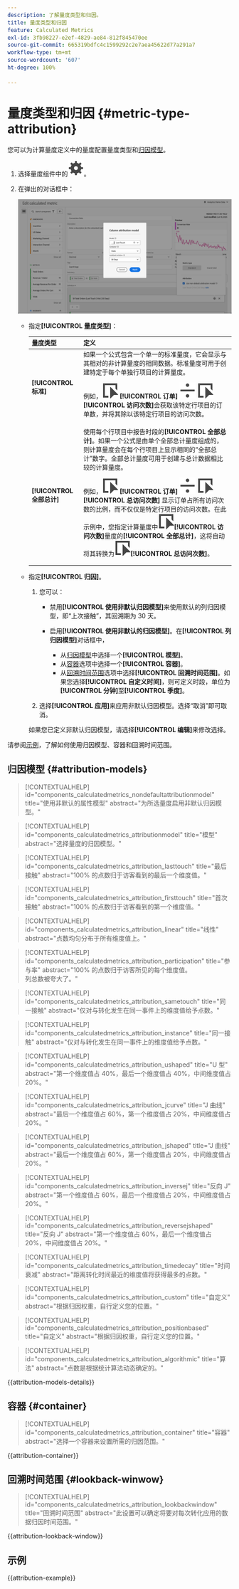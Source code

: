 ```yaml
---
description: 了解量度类型和归因。
title: 量度类型和归因
feature: Calculated Metrics
exl-id: 3fb98227-e2ef-4829-ae84-812f845470ee
source-git-commit: 665319bdfc4c1599292c2e7aea45622d77a291a7
workflow-type: tm+mt
source-wordcount: '607'
ht-degree: 100%

---
```


# 量度类型和归因 {#metric-type-attribution}

您可以为计算量度定义中的量度配置量度类型和[归因模型](#attribution-models)。

1. 选择量度组件中的![设置](/help/assets/icons/Setting.svg)。
1. 在弹出的对话框中：

   ![量度类型和归因](assets/cm-type-alloc.png)

   * 指定&#x200B;**[!UICONTROL 量度类型]**：

     | 量度类型 | 定义 |
     |---|---|
     | **[!UICONTROL 标准]** | 如果一个公式包含一个单一的标准量度，它会显示与其相对的非计算量度的相同数据。标准量度可用于创建特定于每个单独行项目的计算量度。 <p>例如，![事件](/help/assets/icons/Event.svg) **[!UICONTROL 订单]** ![划分](/help/assets/icons/Divide.svg) ![事件](/help/assets/icons/Event.svg) **[!UICONTROL 访问次数]**&#x200B;会获取该特定行项目的订单数，并将其除以该特定行项目的访问次数。 |
     | **[!UICONTROL 全部总计]** | 使用每个行项目中报告时段的&#x200B;**[!UICONTROL 全部总计]**。如果一个公式是由单个全部总计量度组成的，则计算量度会在每个行项目上显示相同的“全部总计”数字。全部总计量度可用于创建与总计数据相比较的计算量度。 <p>例如，![事件](/help/assets/icons/Event.svg) **[!UICONTROL 订单]** ![划分](/help/assets/icons/Divide.svg) ![事件](/help/assets/icons/Event.svg) **[!UICONTROL 总访问次数]** 显示订单占所有访问次数的比例，而不仅仅是特定行项目的访问次数。在此示例中，您指定计算量度中![事件](/help/assets/icons/Event.svg)**[!UICONTROL 访问次数]**&#x200B;量度的&#x200B;**[!UICONTROL 全部总计]**，这将自动将其转换为![事件](/help/assets/icons/Event.svg)**[!UICONTROL 总访问次数]**。 |

   * 指定&#x200B;**[!UICONTROL 归因]**。

      1. 您可以：

         * 禁用&#x200B;**[!UICONTROL 使用非默认归因模型]**&#x200B;来使用默认的列归因模型，即“上次接触”，其回溯期为 30 天。
         * 启用&#x200B;**[!UICONTROL 使用非默认的归因模型]**。在&#x200B;**[!UICONTROL 列归因模型]**&#x200B;对话框中，

            * 从[归因模型](#attribution-models)中选择一个&#x200B;**[!UICONTROL 模型]**。
            * 从[容器](#container)选项中选择一个&#x200B;**[!UICONTROL 容器]**。
            * 从[回溯时间范围](#lookback-window)选项中选择&#x200B;**[!UICONTROL 回溯时间范围]**。如果您选择&#x200B;**[!UICONTROL 自定义时间]**，则可定义时段，单位为&#x200B;**[!UICONTROL 分钟]**&#x200B;至&#x200B;**[!UICONTROL 季度]**。

      1. 选择&#x200B;**[!UICONTROL 应用]**&#x200B;来应用非默认归因模型。选择“取消”即可取消。

     如果您已定义非默认归因模型，请选择&#x200B;**[!UICONTROL 编辑]**&#x200B;来修改选择。

请参阅[示例](#example)，了解如何使用归因模型、容器和回溯时间范围。


## 归因模型 {#attribution-models}

>[!CONTEXTUALHELP]
>id="components_calculatedmetrics_nondefaultattributionmodel"
>title="使用非默认的属性模型"
>abstract="为所选量度启用非默认归因模型。"

>[!CONTEXTUALHELP]
>id="components_calculatedmetrics_attributionmodel"
>title="模型"
>abstract="选择量度的归因模型。"

>[!CONTEXTUALHELP]
>id="components_calculatedmetrics_attribution_lasttouch"
>title="最后接触"
>abstract="100% 的点数归于访客看到的最后一个维度值。"

>[!CONTEXTUALHELP]
>id="components_calculatedmetrics_attribution_firsttouch"
>title="首次接触"
>abstract="100% 的点数归于访客看到的第一个维度值。"

>[!CONTEXTUALHELP]
>id="components_calculatedmetrics_attribution_linear"
>title="线性"
>abstract="点数均匀分布于所有维度值上。"

>[!CONTEXTUALHELP]
>id="components_calculatedmetrics_attribution_participation"
>title="参与率"
>abstract="100% 的点数归于访客所见的每个维度值。<br/>列总数被夸大了。"

>[!CONTEXTUALHELP]
>id="components_calculatedmetrics_attribution_sametouch"
>title="同一接触"
>abstract="仅对与转化发生在同一事件上的维度值给予点数。"

>[!CONTEXTUALHELP]
>id="components_calculatedmetrics_attribution_instance"
>title="同一接触"
>abstract="仅对与转化发生在同一事件上的维度值给予点数。"

>[!CONTEXTUALHELP]
>id="components_calculatedmetrics_attribution_ushaped"
>title="U 型"
>abstract="第一个维度值占 40%，最后一个维度值占 40%，中间维度值占 20%。"

>[!CONTEXTUALHELP]
>id="components_calculatedmetrics_attribution_jcurve"
>title="J 曲线"
>abstract="最后一个维度值占 60%，第一个维度值占 20%，中间维度值占 20%。"

>[!CONTEXTUALHELP]
>id="components_calculatedmetrics_attribution_jshaped"
>title="J 曲线"
>abstract="最后一个维度值占 60%，第一个维度值占 20%，中间维度值占 20%。"

>[!CONTEXTUALHELP]
>id="components_calculatedmetrics_attribution_inversej"
>title="反向 J"
>abstract="第一个维度值占 60%，最后一个维度值占 20%，中间维度值占 20%。"

>[!CONTEXTUALHELP]
>id="components_calculatedmetrics_attribution_reversejshaped"
>title="反向 J"
>abstract="第一个维度值占 60%，最后一个维度值占 20%，中间维度值占 20%。"

>[!CONTEXTUALHELP]
>id="components_calculatedmetrics_attribution_timedecay"
>title="时间衰减"
>abstract="距离转化时间最近的维度值将获得最多的点数。"

>[!CONTEXTUALHELP]
>id="components_calculatedmetrics_attribution_custom"
>title="自定义"
>abstract="根据归因权重，自行定义您的位置。"

>[!CONTEXTUALHELP]
>id="components_calculatedmetrics_attribution_positionbased"
>title="自定义"
>abstract="根据归因权重，自行定义您的位置。"

>[!CONTEXTUALHELP]
>id="components_calculatedmetrics_attribution_algorithmic"
>title="算法"
>abstract="点数是根据统计算法动态确定的。"

{{attribution-models-details}}


## 容器 {#container}

>[!CONTEXTUALHELP]
>id="components_calculatedmetrics_attribution_container"
>title="容器"
>abstract="选择一个容器来设置所需的归因范围。"

{{attribution-container}}


## 回溯时间范围 {#lookback-winwow}

>[!CONTEXTUALHELP]
>id="components_calculatedmetrics_attribution_lookbackwindow"
>title="回溯时间范围"
>abstract="此设置可以确定将要对每次转化应用的数据归因时间范围。"

{{attribution-lookback-window}}

## 示例

{{attribution-example}}


<!--
When [building a calculated metric](/help/components/calculated-metrics/workflow/c-build-metrics/cm-build-metrics.md), you can specify the metric type and the attribution model.

## Metric type

To specify the metric type when building a calculated metric:

1. Select the gear icon next to the metric whose type you want to select.

   ![](assets/cm-type-alloc.png) 

1. Choose from the following options:

   |  Metric Type  | Definition  |
   |---|---|
   |  Standard  | These metrics are the same metrics used in standard [!DNL Analytics] reporting. If a formula consisted of a single standard metric, it displays identical data to its non-calculated-metric counterpart. Standard metrics are useful for creating calculated metrics specific to each individual line item. For example, [Orders] / [Visits] takes orders for that specific line item and divides it by the number of visits for that specific line item.  |
   |  Grand total  | Use Grand total for the reporting period in every line item. If a formula consisted of a single Grand total metric, it displays the same total number on every line item. Grand total metrics are useful for creating calculated metrics that compare against site total data. For example, [Orders] / [Total Visits] shows the proportion of orders against ALL visits to your site, not just the visits to the specific line item.  |

## How linear allocation works

[Attribution](/help/analyze/analysis-workspace/attribution/overview.md) is how allocation models in calculated metrics are evaluated.

For a full list of non-default attribution models and lookback windows supported, see [Attribution models and lookback windows](/help/analyze/analysis-workspace/attribution/models.md).

The following example illustrates how calculated metrics with linear allocations work in reporting: 

| | Hit 1 | Hit 2 | Hit 3 | Hit 4 | Hit 5 | Hit 6 | Hit 7 |
|--- |--- |--- |--- |--- |--- |--- |--- |
|Data Sent In|PROMO A|-|PROMO A|PROMO B|-|PROMO C|$10|
|Last Touch eVar|PROMO A|PROMO A|PROMO A|PROMO B|PROMO B|PROMO C|$10|
|First Touch eVar|PROMO A|PROMO A|PROMO A|PROMO A|PROMO A|PROMO A|$10|
|Example prop|PROMO A|-|PROMO A|PROMO B|-|PROMO C|$10|

In this example, the values A, B, and C were sent into a variable on hits 1, 3, 4, and 6 before a $10 purchase was made on hit 7. In the second row, those values persist across hits on a last touch visit basis. The third row illustrates a first-touch visit persistence. Finally, the last row illustrates how data would be recorded for a prop which does not have persistence.

-->